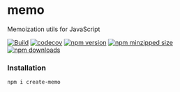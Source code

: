 # memo

Memoization utils for JavaScript

[![Build](https://github.com/umidbekk/memo/actions/workflows/build.yml/badge.svg)](https://github.com/umidbekk/memo/actions/workflows/build.yml)
[![codecov](https://codecov.io/gh/umidbekk/memo/branch/master/graph/badge.svg)](https://codecov.io/gh/umidbekk/memo)
[![npm version](https://img.shields.io/npm/v/create-memo.svg)](https://npmjs.com/create-memo)
[![npm minzipped size](https://img.shields.io/bundlephobia/minzip/create-memo.svg)](https://bundlephobia.com/result?p=create-memo)
[![npm downloads](https://img.shields.io/npm/dm/create-memo.svg)](https://npmjs.com/create-memo)

### Installation

```bash
npm i create-memo
```
